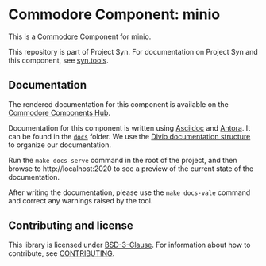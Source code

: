 # Commodore Component: minio

This is a [Commodore][commodore] Component for minio.

This repository is part of Project Syn.
For documentation on Project Syn and this component, see [syn.tools](https://syn.tools).

## Documentation

The rendered documentation for this component is available on the [Commodore Components Hub](https://hub.syn.tools/minio).

Documentation for this component is written using [Asciidoc][asciidoc] and [Antora][antora].
It can be found in the [`docs`](docs) folder.
We use the [Divio documentation structure](https://documentation.divio.com/) to organize our documentation.

Run the `make docs-serve` command in the root of the project, and then browse to http://localhost:2020 to see a preview of the current state of the documentation.

After writing the documentation, please use the `make docs-vale` command and correct any warnings raised by the tool.

## Contributing and license

This library is licensed under [BSD-3-Clause](LICENSE).
For information about how to contribute, see [CONTRIBUTING](CONTRIBUTING.md).

[commodore]: https://syn.tools/commodore/
[asciidoc]: https://asciidoctor.org/
[antora]: https://antora.org/
